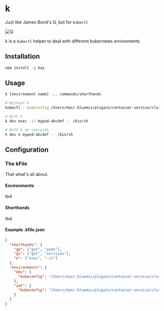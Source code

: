 # k

Just like James Bond's Q, but for `kubectl`

![Q](https://media.giphy.com/media/1jkV4Ruc4bm7hUn262/giphy.gif)

k is a `kubectl` helper to deal with different kubernetes envionments

## Installation

```bash
npm install -g kay
```

## Usage

```bash
k [environment name] ... commands/shorthands
```

```bash
# Without k
kubectl --kubeconfig /Users/max/.bluemix/plugins/container-service/clusters/moo-dev/moo-dev.yml exec -it mypod-abcdef -- /bin/sh

# With k
k dev exec -it mypod-abcdef -- /bin/sh

# With k on steroids
k dev e mypod-abcdef -- /bin/sh
```

## Configuration

### The kFile

That what's all about.

#### Environments

tbd

#### Shorthands

tbd

#### Example .kfile.json

```json
{
  "shorthands": {
    "gp": ["get", "pods"],
    "gs": ["get", "services"],
    "e": ["exec", "-it"]
  },
  "environments": {
    "dev": {
      "kubeconfig": "/Users/max/.bluemix/plugins/container-service/clusters/moo-dev/moo-dev.yml"
    },
    "int": {
      "kubeconfig": "/Users/max/.bluemix/plugins/container-service/clusters/moo-int/moo-int.yml"
    }
  }
}
```